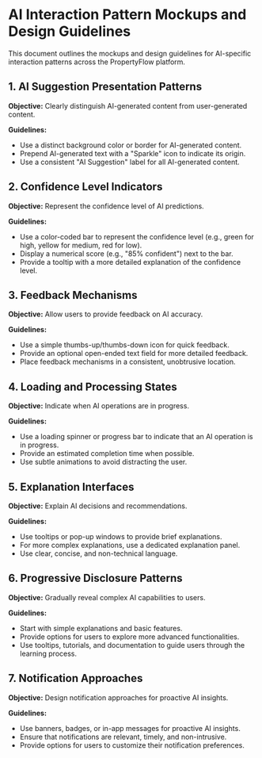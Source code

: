 # AI Interaction Pattern Mockups and Design Guidelines

This document outlines the mockups and design guidelines for AI-specific interaction patterns across the PropertyFlow platform.

## 1. AI Suggestion Presentation Patterns

**Objective:** Clearly distinguish AI-generated content from user-generated content.

**Guidelines:**
- Use a distinct background color or border for AI-generated content.
- Prepend AI-generated text with a "Sparkle" icon to indicate its origin.
- Use a consistent "AI Suggestion" label for all AI-generated content.

## 2. Confidence Level Indicators

**Objective:** Represent the confidence level of AI predictions.

**Guidelines:**
- Use a color-coded bar to represent the confidence level (e.g., green for high, yellow for medium, red for low).
- Display a numerical score (e.g., "85% confident") next to the bar.
- Provide a tooltip with a more detailed explanation of the confidence level.

## 3. Feedback Mechanisms

**Objective:** Allow users to provide feedback on AI accuracy.

**Guidelines:**
- Use a simple thumbs-up/thumbs-down icon for quick feedback.
- Provide an optional open-ended text field for more detailed feedback.
- Place feedback mechanisms in a consistent, unobtrusive location.

## 4. Loading and Processing States

**Objective:** Indicate when AI operations are in progress.

**Guidelines:**
- Use a loading spinner or progress bar to indicate that an AI operation is in progress.
- Provide an estimated completion time when possible.
- Use subtle animations to avoid distracting the user.

## 5. Explanation Interfaces

**Objective:** Explain AI decisions and recommendations.

**Guidelines:**
- Use tooltips or pop-up windows to provide brief explanations.
- For more complex explanations, use a dedicated explanation panel.
- Use clear, concise, and non-technical language.

## 6. Progressive Disclosure Patterns

**Objective:** Gradually reveal complex AI capabilities to users.

**Guidelines:**
- Start with simple explanations and basic features.
- Provide options for users to explore more advanced functionalities.
- Use tooltips, tutorials, and documentation to guide users through the learning process.

## 7. Notification Approaches

**Objective:** Design notification approaches for proactive AI insights.

**Guidelines:**
- Use banners, badges, or in-app messages for proactive AI insights.
- Ensure that notifications are relevant, timely, and non-intrusive.
- Provide options for users to customize their notification preferences.
